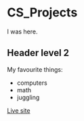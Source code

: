 # CS_Projects

I was here.

## Header level 2

My favourite things:
 - computers
 - math
 - juggling

[Live site](https://melissinos23.github.io/CS_Projects/)
